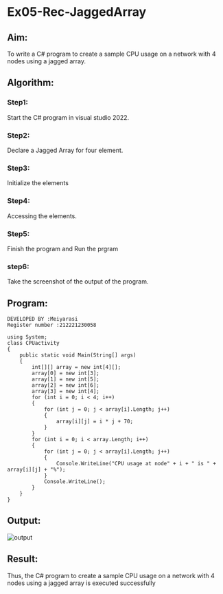 # Ex05-Rec-JaggedArray
## Aim:
To write a C# program to create a sample CPU usage on a network with 4 nodes using a jagged array.
## Algorithm:
### Step1:
Start the C# program in visual studio 2022.
### Step2:
Declare a Jagged Array for four element.
### Step3:
Initialize the elements
### Step4:
Accessing the elements.
### Step5:
Finish the program and Run the prgram
### step6:
Take the screenshot of the output of the program.

## Program:
~~~
DEVELOPED BY :Meiyarasi
Register number :212221230058
~~~
~~~
using System;
class CPUactivity
{
    public static void Main(String[] args)
    {
        int[][] array = new int[4][];
        array[0] = new int[3];
        array[1] = new int[5];
        array[2] = new int[6];
        array[3] = new int[4];
        for (int i = 0; i < 4; i++)
        {
            for (int j = 0; j < array[i].Length; j++)
            {
                array[i][j] = i * j + 70;
            }
        }
        for (int i = 0; i < array.Length; i++)
        {
            for (int j = 0; j < array[i].Length; j++)
            {
                Console.WriteLine("CPU usage at node" + i + " is " + array[i][j] + "%");
            }
            Console.WriteLine();
        }
    }
}
~~~


## Output:
![output](e1.png)
## Result:
Thus, the C# program to create a sample CPU usage on a network with 4 nodes using a jagged array is executed successfully
